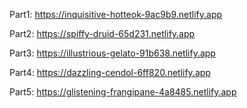 Part1: <https://inquisitive-hotteok-9ac9b9.netlify.app>

Part2: <https://spiffy-druid-65d231.netlify.app>

Part3: <https://illustrious-gelato-91b638.netlify.app>

Part4: <https://dazzling-cendol-6ff820.netlify.app>

Part5: <https://glistening-frangipane-4a8485.netlify.app>
